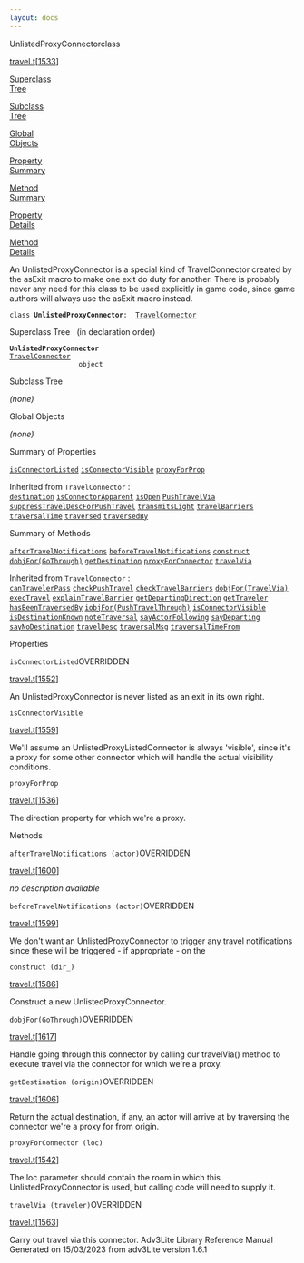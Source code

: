 ```yaml
---
layout: docs
---
```

<span class="title">UnlistedProxyConnector</span><span class="type">class</span>

[travel.t](../file/travel.t.html)\[[1533](../source/travel.t.html#1533)\]

[Superclass  
Tree](#_SuperClassTree_)

[Subclass  
Tree](#_SubClassTree_)

[Global  
Objects](#_ObjectSummary_)

[Property  
Summary](#_PropSummary_)

[Method  
Summary](#_MethodSummary_)

[Property  
Details](#_Properties_)

[Method  
Details](#_Methods_)



An UnlistedProxyConnector is a special kind of TravelConnector created
by the asExit macro to make one exit do duty for another. There is
probably never any need for this class to be used explicitly in game
code, since game authors will always use the asExit macro instead.

`class `**`UnlistedProxyConnector`**` :   `[`TravelConnector`](../object/TravelConnector.html)



<span id="_SuperClassTree_"></span>



<span class="hdln">Superclass Tree</span>   (in declaration order)



**`UnlistedProxyConnector`**  
[`TravelConnector`](../object/TravelConnector.html)  
`                 object`  
<span id="_SubClassTree_"></span>



<span class="hdln">Subclass Tree</span>  



*(none)* <span id="_ObjectSummary_"></span>



<span class="hdln">Global Objects</span>  



*(none)* <span id="_PropSummary_"></span>



<span class="hdln">Summary of Properties</span>  



[`isConnectorListed`](#isConnectorListed) [`isConnectorVisible`](#isConnectorVisible) [`proxyForProp`](#proxyForProp)

Inherited from `TravelConnector` :  
[`destination`](../object/TravelConnector.html#destination) [`isConnectorApparent`](../object/TravelConnector.html#isConnectorApparent) [`isOpen`](../object/TravelConnector.html#isOpen) [`PushTravelVia`](../object/TravelConnector.html#PushTravelVia) [`suppressTravelDescForPushTravel`](../object/TravelConnector.html#suppressTravelDescForPushTravel) [`transmitsLight`](../object/TravelConnector.html#transmitsLight) [`travelBarriers`](../object/TravelConnector.html#travelBarriers) [`traversalTime`](../object/TravelConnector.html#traversalTime) [`traversed`](../object/TravelConnector.html#traversed) [`traversedBy`](../object/TravelConnector.html#traversedBy)

<span id="_MethodSummary_"></span>



<span class="hdln">Summary of Methods</span>  



[`afterTravelNotifications`](#afterTravelNotifications) [`beforeTravelNotifications`](#beforeTravelNotifications) [`construct`](#construct) [`dobjFor(GoThrough)`](#dobjFor(GoThrough)) [`getDestination`](#getDestination) [`proxyForConnector`](#proxyForConnector) [`travelVia`](#travelVia)

Inherited from `TravelConnector` :  
[`canTravelerPass`](../object/TravelConnector.html#canTravelerPass) [`checkPushTravel`](../object/TravelConnector.html#checkPushTravel) [`checkTravelBarriers`](../object/TravelConnector.html#checkTravelBarriers) [`dobjFor(TravelVia)`](../object/TravelConnector.html#dobjFor(TravelVia)) [`execTravel`](../object/TravelConnector.html#execTravel) [`explainTravelBarrier`](../object/TravelConnector.html#explainTravelBarrier) [`getDepartingDirection`](../object/TravelConnector.html#getDepartingDirection) [`getTraveler`](../object/TravelConnector.html#getTraveler) [`hasBeenTraversedBy`](../object/TravelConnector.html#hasBeenTraversedBy) [`iobjFor(PushTravelThrough)`](../object/TravelConnector.html#iobjFor(PushTravelThrough)) [`isConnectorVisible`](../object/TravelConnector.html#isConnectorVisible) [`isDestinationKnown`](../object/TravelConnector.html#isDestinationKnown) [`noteTraversal`](../object/TravelConnector.html#noteTraversal) [`sayActorFollowing`](../object/TravelConnector.html#sayActorFollowing) [`sayDeparting`](../object/TravelConnector.html#sayDeparting) [`sayNoDestination`](../object/TravelConnector.html#sayNoDestination) [`travelDesc`](../object/TravelConnector.html#travelDesc) [`traversalMsg`](../object/TravelConnector.html#traversalMsg) [`traversalTimeFrom`](../object/TravelConnector.html#traversalTimeFrom)

<span id="_Properties_"></span>



<span class="hdln">Properties</span>  



<span id="isConnectorListed"></span>

`isConnectorListed`<span class="rem">OVERRIDDEN</span>

[travel.t](../file/travel.t.html)\[[1552](../source/travel.t.html#1552)\]



An UnlistedProxyConnector is never listed as an exit in its own right.



<span id="isConnectorVisible"></span>

`isConnectorVisible`

[travel.t](../file/travel.t.html)\[[1559](../source/travel.t.html#1559)\]



We'll assume an UnlistedProxyListedConnector is always 'visible', since
it's a proxy for some other connector which will handle the actual
visibility conditions.



<span id="proxyForProp"></span>

`proxyForProp`

[travel.t](../file/travel.t.html)\[[1536](../source/travel.t.html#1536)\]



The direction property for which we're a proxy.



<span id="_Methods_"></span>



<span class="hdln">Methods</span>  



<span id="afterTravelNotifications"></span>

`afterTravelNotifications (actor)`<span class="rem">OVERRIDDEN</span>

[travel.t](../file/travel.t.html)\[[1600](../source/travel.t.html#1600)\]



*no description available*



<span id="beforeTravelNotifications"></span>

`beforeTravelNotifications (actor)`<span class="rem">OVERRIDDEN</span>

[travel.t](../file/travel.t.html)\[[1599](../source/travel.t.html#1599)\]



We don't want an UnlistedProxyConnector to trigger any travel
notifications since these will be triggered - if appropriate - on the



<span id="construct"></span>

`construct (dir_)`

[travel.t](../file/travel.t.html)\[[1586](../source/travel.t.html#1586)\]



Construct a new UnlistedProxyConnector.



<span id="dobjFor(GoThrough)"></span>

`dobjFor(GoThrough)`<span class="rem">OVERRIDDEN</span>

[travel.t](../file/travel.t.html)\[[1617](../source/travel.t.html#1617)\]



Handle going through this connector by calling our travelVia() method to
execute travel via the connector for which we're a proxy.



<span id="getDestination"></span>

`getDestination (origin)`<span class="rem">OVERRIDDEN</span>

[travel.t](../file/travel.t.html)\[[1606](../source/travel.t.html#1606)\]



Return the actual destination, if any, an actor will arrive at by
traversing the connector we're a proxy for from origin.



<span id="proxyForConnector"></span>

`proxyForConnector (loc)`

[travel.t](../file/travel.t.html)\[[1542](../source/travel.t.html#1542)\]



The loc parameter should contain the room in which this
UnlistedProxyConnector is used, but calling code will need to supply it.



<span id="travelVia"></span>

`travelVia (traveler)`<span class="rem">OVERRIDDEN</span>

[travel.t](../file/travel.t.html)\[[1563](../source/travel.t.html#1563)\]



Carry out travel via this connector.
Adv3Lite Library Reference Manual  
Generated on 15/03/2023 from adv3Lite version 1.6.1


